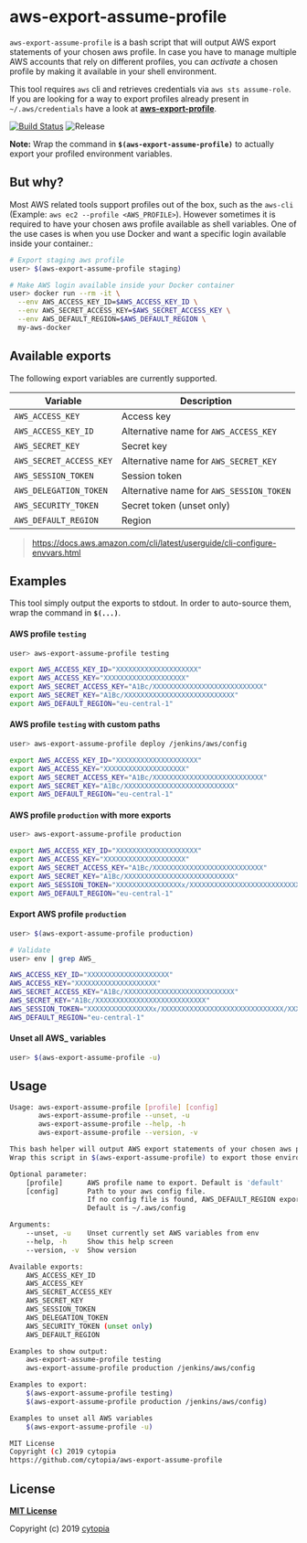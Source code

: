 # aws-export-assume-profile

`aws-export-assume-profile` is a bash script that will output AWS export statements of your chosen aws profile. In case you have to manage multiple AWS accounts that rely on different profiles, you can *activate* a chosen profile by making it available in your shell environment.

This tool requires `aws` cli and retrieves credentials via `aws sts assume-role`. If you are looking for a way to export profiles already present in `~/.aws/credentials` have a look at **[aws-export-profile](https://github.com/cytopia/aws-export-profile)**.

[![Build Status](https://github.com/cytopia/aws-export-assume-profile/workflows/linting/badge.svg)](https://github.com/cytopia/aws-export-assume-profile/actions?workflow=linting)
![Release](https://img.shields.io/github/release/cytopia/aws-export-assume-profile.svg)

**Note:** Wrap the command in **`$(aws-export-assume-profile)`** to actually export your profiled environment variables.


## But why?

Most AWS related tools support profiles out of the box, such as the `aws-cli` (Example: `aws ec2 --profile <AWS_PROFILE>`). However sometimes it is required to have your chosen aws profile available as shell variables. One of the use cases is when you use Docker and want a specific login available inside your container.:
```bash
# Export staging aws profile
user> $(aws-export-assume-profile staging)

# Make AWS login available inside your Docker container
user> docker run --rm -it \
  --env AWS_ACCESS_KEY_ID=$AWS_ACCESS_KEY_ID \
  --env AWS_SECRET_ACCESS_KEY=$AWS_SECRET_ACCESS_KEY \
  --env AWS_DEFAULT_REGION=$AWS_DEFAULT_REGION \
  my-aws-docker
```


## Available exports

The following export variables are currently supported.

| Variable               | Description |
|------------------------|-------------|
| `AWS_ACCESS_KEY`       | Access key  |
| `AWS_ACCESS_KEY_ID`    | Alternative name for `AWS_ACCESS_KEY`|
| `AWS_SECRET_KEY`       | Secret key  |
| `AWS_SECRET_ACCESS_KEY`| Alternative name for `AWS_SECRET_KEY`|
| `AWS_SESSION_TOKEN`    | Session token |
| `AWS_DELEGATION_TOKEN` | Alternative name for `AWS_SESSION_TOKEN` |
| `AWS_SECURITY_TOKEN`   | Secret token (unset only) |
| `AWS_DEFAULT_REGION`   | Region |

> https://docs.aws.amazon.com/cli/latest/userguide/cli-configure-envvars.html


## Examples

This tool simply output the exports to stdout. In order to auto-source them, wrap the command in **`$(...)`**.

#### AWS profile `testing`

```bash
user> aws-export-assume-profile testing

export AWS_ACCESS_KEY_ID="XXXXXXXXXXXXXXXXXXXX"
export AWS_ACCESS_KEY="XXXXXXXXXXXXXXXXXXXX"
export AWS_SECRET_ACCESS_KEY="A1Bc/XXXXXXXXXXXXXXXXXXXXXXXXXXX"
export AWS_SECRET_KEY="A1Bc/XXXXXXXXXXXXXXXXXXXXXXXXXXX"
export AWS_DEFAULT_REGION="eu-central-1"
```

#### AWS profile `testing` with custom paths

```bash
user> aws-export-assume-profile deploy /jenkins/aws/config

export AWS_ACCESS_KEY_ID="XXXXXXXXXXXXXXXXXXXX"
export AWS_ACCESS_KEY="XXXXXXXXXXXXXXXXXXXX"
export AWS_SECRET_ACCESS_KEY="A1Bc/XXXXXXXXXXXXXXXXXXXXXXXXXXX"
export AWS_SECRET_KEY="A1Bc/XXXXXXXXXXXXXXXXXXXXXXXXXXX"
export AWS_DEFAULT_REGION="eu-central-1"
```

#### AWS profile `production` with more exports
```bash
user> aws-export-assume-profile production

export AWS_ACCESS_KEY_ID="XXXXXXXXXXXXXXXXXXXX"
export AWS_ACCESS_KEY="XXXXXXXXXXXXXXXXXXXX"
export AWS_SECRET_ACCESS_KEY="A1Bc/XXXXXXXXXXXXXXXXXXXXXXXXXXX"
export AWS_SECRET_KEY="A1Bc/XXXXXXXXXXXXXXXXXXXXXXXXXXX"
export AWS_SESSION_TOKEN="XXXXXXXXXXXXXXXXx/XXXXXXXXXXXXXXXXXXXXXXXXXXXXXX/XXXXXXXXXXXXXXXXXXXXXXXX/XXXXXXXXXXXXXXXXXXX/XXXXXXXXXXXX="
export AWS_DEFAULT_REGION="eu-central-1"
```

#### Export AWS profile `production`
```bash
user> $(aws-export-assume-profile production)

# Validate
user> env | grep AWS_

AWS_ACCESS_KEY_ID="XXXXXXXXXXXXXXXXXXXX"
AWS_ACCESS_KEY="XXXXXXXXXXXXXXXXXXXX"
AWS_SECRET_ACCESS_KEY="A1Bc/XXXXXXXXXXXXXXXXXXXXXXXXXXX"
AWS_SECRET_KEY="A1Bc/XXXXXXXXXXXXXXXXXXXXXXXXXXX"
AWS_SESSION_TOKEN="XXXXXXXXXXXXXXXXx/XXXXXXXXXXXXXXXXXXXXXXXXXXXXXX/XXXXXXXXXXXXXXXXXXXXXXXX/XXXXXXXXXXXXXXXXXXX/XXXXXXXXXXXX="
AWS_DEFAULT_REGION="eu-central-1"
```

#### Unset all AWS_ variables
```bash
user> $(aws-export-assume-profile -u)
```


## Usage

```bash
Usage: aws-export-assume-profile [profile] [config]
       aws-export-assume-profile --unset, -u
       aws-export-assume-profile --help, -h
       aws-export-assume-profile --version, -v

This bash helper will output AWS export statements of your chosen aws profile.
Wrap this script in $(aws-export-assume-profile) to export those environment variables.

Optional parameter:
    [profile]      AWS profile name to export. Default is 'default'
    [config]       Path to your aws config file.
                   If no config file is found, AWS_DEFAULT_REGION export will not be available.
                   Default is ~/.aws/config

Arguments:
    --unset, -u    Unset currently set AWS variables from env
    --help, -h     Show this help screen
    --version, -v  Show version

Available exports:
    AWS_ACCESS_KEY_ID
    AWS_ACCESS_KEY
    AWS_SECRET_ACCESS_KEY
    AWS_SECRET_KEY
    AWS_SESSION_TOKEN
    AWS_DELEGATION_TOKEN
    AWS_SECURITY_TOKEN (unset only)
    AWS_DEFAULT_REGION

Examples to show output:
    aws-export-assume-profile testing
    aws-export-assume-profile production /jenkins/aws/config

Examples to export:
    $(aws-export-assume-profile testing)
    $(aws-export-assume-profile production /jenkins/aws/config)

Examples to unset all AWS variables
    $(aws-export-assume-profile -u)

MIT License
Copyright (c) 2019 cytopia
https://github.com/cytopia/aws-export-assume-profile
```

## License

**[MIT License](LICENSE.md)**

Copyright (c) 2019 [cytopia](https://github.com/cytopia)
